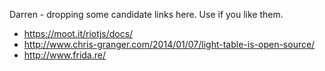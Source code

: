 Darren - dropping some candidate links here. Use if you like them.

  * https://moot.it/riotjs/docs/
  * http://www.chris-granger.com/2014/01/07/light-table-is-open-source/
  * http://www.frida.re/
